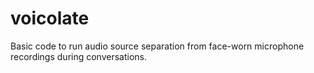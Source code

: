 # voicolate
Basic code to run audio source separation from face-worn microphone recordings during conversations. 
